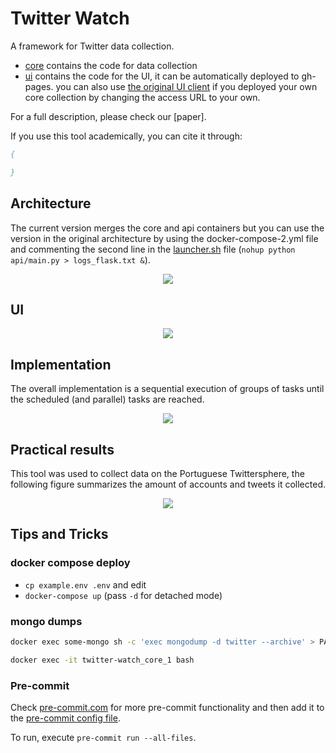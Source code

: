 # Twitter Watch
A framework for Twitter data collection.

* [core](core/) contains the code for data collection
* [ui](ui/) contains the code for the UI, it can be automatically deployed to gh-pages. you can also use [the original UI client](https://msramalho.github.io/twitter-watch) if you deployed your own core collection by changing the access URL to your own.

For a full description, please check our [paper].

If you use this tool academically, you can cite it through:
```bibtex
{

}
```

## Architecture
The current version merges the core and api containers but you can use the version in the original architecture by using the docker-compose-2.yml file and commenting the second line in the [launcher.sh](core/launcher.sh) file (`nohup python api/main.py > logs_flask.txt &`).

<p align="center"><img src="https://i.imgur.com/7Fj4L0J.png"/></p>


## UI
<p align="center"><img src="https://i.imgur.com/yVo1Mr1.png"/></p>

## Implementation
The overall implementation is a sequential execution of groups of tasks until the scheduled (and parallel) tasks are reached.
<p align="center"><img src="https://i.imgur.com/yeF2A82.png"/></p>

## Practical results
This tool was used to collect data on the Portuguese Twittersphere, the following figure summarizes the amount of accounts and tweets it collected.
<p align="center"><img src="https://i.imgur.com/BaBEJGZ.png"/></p>

## Tips and Tricks
### docker compose deploy
* `cp example.env .env` and edit
* `docker-compose up` (pass `-d` for detached mode)

### mongo dumps
```bash
docker exec some-mongo sh -c 'exec mongodump -d twitter --archive' > PATHTOLOCALFILE/dump.archive
```

```bash
docker exec -it twitter-watch_core_1 bash
```

### Pre-commit
Check [pre-commit.com](https://pre-commit.com/hooks.html) for more pre-commit functionality and then add it to the [pre-commit config file](..pre-commit-config.yaml).

To run, execute `pre-commit run --all-files`.
